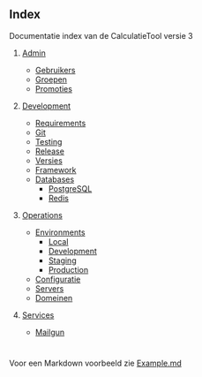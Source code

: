 ## Index

Documentatie index van de CalculatieTool versie 3

 1. [Admin](/admin/documentation/admin)
      * [Gebruikers](/admin/documentation/admin/gebruikers)
      * [Groepen](/admin/documentation/admin/groepen)
      * [Promoties](/admin/documentation/admin/groepen)

 2. [Development](/admin/documentation/development)
      * [Requirements](/admin/documentation/development/requirements)
      * [Git](/admin/documentation/development/git)
      * [Testing](/admin/documentation/development/testing)
      * [Release](/admin/documentation/development/release)
      * [Versies](/admin/documentation/development/versies)
      * [Framework](/admin/documentation/development/framework)
      * [Databases](/admin/documentation/development/databases)
          * [PostgreSQL](/admin/documentation/development/postgresql)
          * [Redis](/admin/documentation/development/redis)

 3. [Operations](/admin/documentation/operations)
      * [Environments](/admin/documentation/operations/environments)
          * [Local](/admin/documentation/operations/local)
          * [Development](/admin/documentation/operations/development)
          * [Staging](/admin/documentation/operations/staging)
          * [Production](/admin/documentation/operations/production)
      * [Configuratie](/admin/documentation/operations/configuratie)
      * [Servers](/admin/documentation/operations/servers)
      * [Domeinen](/admin/documentation/operations/domeinen)

4. [Services](/admin/documentation/services)
      * [Mailgun](/admin/documentation/services/mailgun)


#
Voor een Markdown voorbeeld zie [Example.md](/admin/documentation/other/example)

